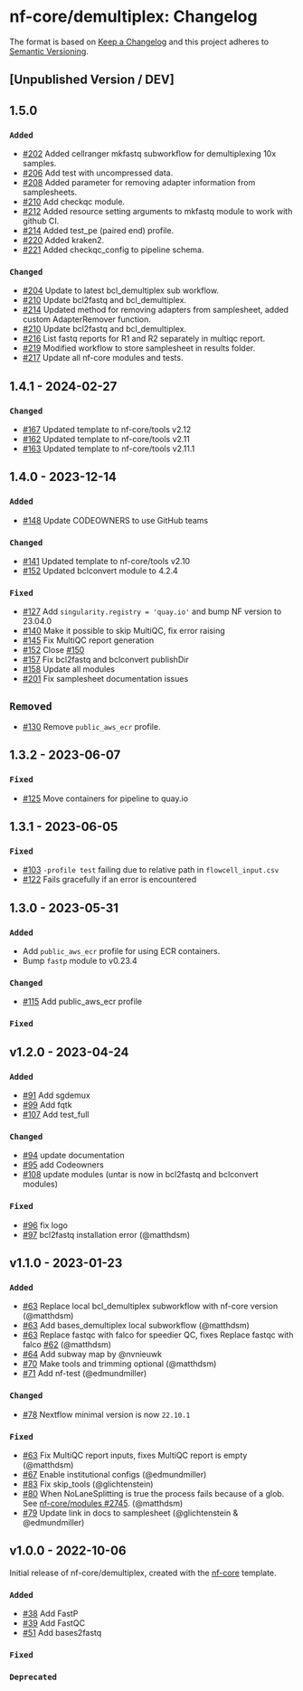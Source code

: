 # nf-core/demultiplex: Changelog

The format is based on [Keep a Changelog](https://keepachangelog.com/en/1.0.0/)
and this project adheres to [Semantic Versioning](https://semver.org/spec/v2.0.0.html).

## [Unpublished Version / DEV]

## 1.5.0

### `Added`

- [#202](https://github.com/nf-core/demultiplex/pull/202) Added cellranger mkfastq subworkflow for demultiplexing 10x samples.
- [#206](https://github.com/nf-core/demultiplex/pull/206) Add test with uncompressed data.
- [#208](https://github.com/nf-core/demultiplex/pull/208) Added parameter for removing adapter information from samplesheets.
- [#210](https://github.com/nf-core/demultiplex/pull/210) Add checkqc module.
- [#212](https://github.com/nf-core/demultiplex/pull/212) Added resource setting arguments to mkfastq module to work with github CI.
- [#214](https://github.com/nf-core/demultiplex/pull/214) Added test_pe (paired end) profile.
- [#220](https://github.com/nf-core/demultiplex/pull/220) Added kraken2.
- [#221](https://github.com/nf-core/demultiplex/pull/221) Added checkqc_config to pipeline schema.

### `Changed`

- [#204](https://github.com/nf-core/demultiplex/pull/204) Update to latest bcl_demultiplex sub workflow.
- [#210](https://github.com/nf-core/demultiplex/pull/210) Update bcl2fastq and bcl_demultiplex.
- [#214](https://github.com/nf-core/demultiplex/pull/214) Updated method for removing adapters from samplesheet, added custom AdapterRemover function.
- [#210](https://github.com/nf-core/demultiplex/pull/212) Update bcl2fastq and bcl_demultiplex.
- [#216](https://github.com/nf-core/demultiplex/pull/216) List fastq reports for R1 and R2 separately in multiqc report.
- [#219](https://github.com/nf-core/demultiplex/pull/219) Modified workflow to store samplesheet in results folder.
- [#217](https://github.com/nf-core/demultiplex/pull/217) Update all nf-core modules and tests.

## 1.4.1 - 2024-02-27

### `Changed`

- [#167](https://github.com/nf-core/demultiplex/pull/167) Updated template to nf-core/tools v2.12
- [#162](https://github.com/nf-core/demultiplex/pull/162) Updated template to nf-core/tools v2.11
- [#163](https://github.com/nf-core/demultiplex/pull/163) Updated template to nf-core/tools v2.11.1

## 1.4.0 - 2023-12-14

### `Added`

- [#148](https://github.com/nf-core/demultiplex/pull/148) Update CODEOWNERS to use GitHub teams

### `Changed`

- [#141](https://github.com/nf-core/demultiplex/pull/141) Updated template to nf-core/tools v2.10
- [#152](https://github.com/nf-core/demultiplex/pull/152) Updated bclconvert module to 4.2.4

### `Fixed`

- [#127](https://github.com/nf-core/demultiplex/pull/127) Add `singularity.registry = 'quay.io'` and bump NF version to 23.04.0
- [#140](https://github.com/nf-core/demultiplex/pull/140) Make it possible to skip MultiQC, fix error raising
- [#145](https://github.com/nf-core/demultiplex/pull/145) Fix MultiQC report generation
- [#152](https://github.com/nf-core/demultiplex/pull/152) Close [#150](https://github.com/nf-core/demultiplex/issues/150)
- [#157](https://github.com/nf-core/demultiplex/pull/157) Fix bcl2fastq and bclconvert publishDir
- [#158](https://github.com/nf-core/demultiplex/pull/158) Update all modules
- [#201](https://github.com/nf-core/demultiplex/pull/201) Fix samplesheet documentation issues

## `Removed`

- [#130](https://github.com/nf-core/demultiplex/pull/130) Remove `public_aws_ecr` profile.

## 1.3.2 - 2023-06-07

### `Fixed`

- [#125](https://github.com/nf-core/demultiplex/pull/125) Move containers for pipeline to quay.io

## 1.3.1 - 2023-06-05

### `Fixed`

- [#103](https://github.com/nf-core/demultiplex/issues/103) `-profile test` failing due to relative path in `flowcell_input.csv`
- [#122](https://github.com/nf-core/demultiplex/pull/122) Fails gracefully if an error is encountered

## 1.3.0 - 2023-05-31

### `Added`

- Add `public_aws_ecr` profile for using ECR containers.
- Bump `fastp` module to v0.23.4

### `Changed`

- [#115](https://github.com/nf-core/demultiplex/pull/115/files) Add public_aws_ecr profile

### `Fixed`

## v1.2.0 - 2023-04-24

### `Added`

- [#91](https://github.com/nf-core/demultiplex/pull/91) Add sgdemux
- [#99](https://github.com/nf-core/demultiplex/pull/99) Add fqtk
- [#107](https://github.com/nf-core/demultiplex/pull/107) Add test_full

### `Changed`

- [#94](https://github.com/nf-core/demultiplex/issues/94) update documentation
- [#95](https://github.com/nf-core/demultiplex/issues/95) add Codeowners
- [#108](https://github.com/nf-core/demultiplex/issues/108) update modules (untar is now in bcl2fastq and bclconvert modules)

### `Fixed`

- [#96](https://github.com/nf-core/demultiplex/issues/96) fix logo
- [#97](https://github.com/nf-core/demultiplex/issues/97) bcl2fastq installation error (@matthdsm)

## v1.1.0 - 2023-01-23

### `Added`

- [#63](https://github.com/nf-core/demultiplex/pull/63) Replace local bcl_demultiplex subworkflow with nf-core version (@matthdsm)
- [#63](https://github.com/nf-core/demultiplex/pull/63) Add bases_demultiplex local subworkflow (@matthdsm)
- [#63](https://github.com/nf-core/demultiplex/pull/63) Replace fastqc with falco for speedier QC, fixes Replace fastqc with falco [#62](https://github.com/nf-core/demultiplex/issues/62) (@matthdsm)
- [#64](https://github.com/nf-core/demultiplex/pull/64) Add subway map by @nvnieuwk
- [#70](https://github.com/nf-core/demultiplex/pull/70) Make tools and trimming optional (@matthdsm)
- [#71](https://github.com/nf-core/demultiplex/pull/71) Add nf-test (@edmundmiller)

### `Changed`

- [#78](https://github.com/nf-core/demultiplex/pull/78) Nextflow minimal version is now `22.10.1`

### `Fixed`

- [#63](https://github.com/nf-core/demultiplex/pull/63) Fix MultiQC report inputs, fixes MultiQC report is empty (@matthdsm)
- [#67](https://github.com/nf-core/demultiplex/pull/67) Enable institutional configs (@edmundmiller)
- [#83](https://github.com/nf-core/demultiplex/pull/83) Fix skip_tools (@glichtenstein)
- [#80](https://github.com/nf-core/demultiplex/issues/80) When NoLaneSplitting is true the process fails because of a glob. See [nf-core/modules #2745](https://github.com/nf-core/modules/pull/2745). (@matthdsm)
- [#79](https://github.com/nf-core/demultiplex/issues/79) Update link in docs to samplesheet (@glichtenstein & @edmundmiller)

## v1.0.0 - 2022-10-06

Initial release of nf-core/demultiplex, created with the [nf-core](https://nf-co.re/) template.

### `Added`

- [#38](https://github.com/nf-core/demultiplex/pull/38) Add FastP
- [#39](https://github.com/nf-core/demultiplex/pull/39) Add FastQC
- [#51](https://github.com/nf-core/demultiplex/pull/51) Add bases2fastq

### `Fixed`

### `Deprecated`
